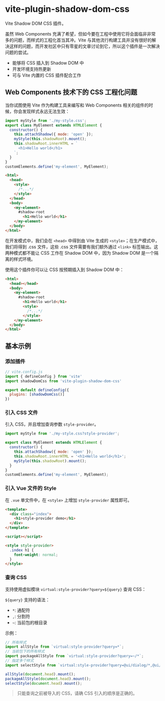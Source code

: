 # vite-plugin-shadow-dom-css

Vite Shadow DOM CSS 插件。

虽然 Web Components 充满了希望，但如今要在工程中使用它将会面临非非常多的问题，而样式的工程化首当其冲。Vite 与其他流行构建工具并没有很好的解决这样的问题，而开发社区中只有零星的文章讨论到它，所以这个插件是一次解决问题的尝试。

- 能够将 CSS 插入到 Shadow DOM 中
- 开发环境支持热更新
- 可与 Vite 内置的 CSS 插件配合工作

## Web Components 技术下的 CSS 工程化问题

当你试图使用 Vite 作为构建工具来编写和 Web Components 相关的组件的时候，你会发现样式永远无法生效： 

```js
import myStyle from './my-style.css';
export class MyElement extends HTMLElement {
  constructor() {
    this.attachShadow({ mode: 'open' });
    myStyle(this.shadowRoot).mount();
    this.shadowRoot.innerHTML = `
      <h1>Hello world</h1>
    `;
  }
}
customElements.define('my-element', MyElement);
```

```html
<html>
  <head>
    <style>
      /*...*/
    </style>
  </head>
  <body>
    <my-element>
      #shadow-root
      	<h1>Hello world</h1>
    </my-element>
  </body>
</html>
```

在开发模式中，我们会在 `<head>` 中得到由 Vite 生成的 `<style>`；在生产模式中，我们将得到 .css 文件，这些 .css 文件需要有我们额外通过 `<link>` 标签输出。这两种模式都不能让 CSS 工作在 Shadow DOM 中，因为 Shadow DOM 是一个隔离的样式环境。

使用这个插件你可以让 CSS 按预期插入到 Shadow DOM 中：

```html
<html>
  <head></head>
  <body>
    <my-element>
      #shadow-root
      	<h1>Hello world</h1>
        <style>
          /*...*/
        </style>
    </my-element>
  </body>
</html>
```

## 基本示例

### 添加插件

```js
// vite.config.js
import { defineConfig } from 'vite'
import shadowDomCss from 'vite-plugin-shadow-dom-css'

export default defineConfig({
  plugins: [shadowDomCss()]
})
```

### 引入 CSS 文件

引入 CSS，并且增加查询参数 `style-provider`。

```js
import myStyle from './my-style.css?style-provider';

export class MyElement extends HTMLElement {
  constructor() {
    this.attachShadow({ mode: 'open' });
    this.shadowRoot.innerHTML = '<h1>Hello world</h1>';
    myStyle(this.shadowRoot).mount();
  }
}
customElements.define('my-element', MyElement);
```

### 引入 Vue 文件的 Style

在 `.vue` 单文件中，在 `<style>` 上增加 `style-provider` 属性即可。

```html
<template>
  <div class="index">
    <h1>style-provider demo</h1>
  </div>
</template>

<script></script>

<style style-provider>
  .index h1 {
    font-weight: normal;
  }
</style>
```

### 查询 CSS

支持使用虚拟模块 `virtual:style-provider?query=${query}` 查询 CSS：

`${query}` 支持的语法：

* `*`: 通配符
* `,`: 分割符
* `~`: 当前包的根目录

示例：

```js
// 所有样式
import allStyle from `virtual:style-provider?query=*`;
// 当前包下的所有样式
import packageAllStyle from `virtual:style-provider?query=~/*`;
// 指定多个样式
import selectStyle from `virtual:style-provider?query=@ui/dialog/*,@ui/button/*`;

allStyle(document.head).mount();
packageAllStyle(document.head).mount();
selectStyle(document.head).mount();
```

> 只能查询之前被导入的 CSS，请确 CSS 引入的顺序是正确的。

